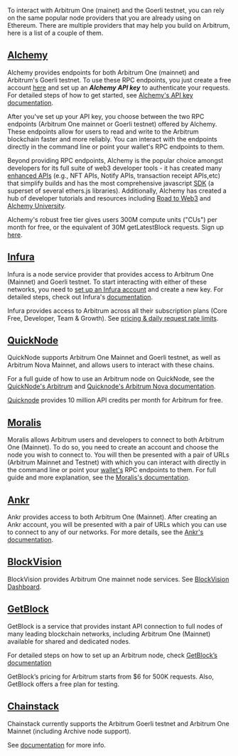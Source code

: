 To interact with Arbitrum One (mainet) and the Goerli testnet, you can rely on the same popular node providers that you are already using on Ethereum. There are multiple providers that may help you build on Arbitrum, here is a list of a couple of them.

## [Alchemy](https://alchemy.com/?a=arbitrum-docs)

Alchemy provides endpoints for both Arbitrum One (mainnet) and Arbitrum's Goerli testnet. To use these RPC endpoints, you just create a free account [here](https://alchemy.com/arbitrum/?a=arbitrum-docs) and set up an **_Alchemy API key_** to authenticate your requests. For detailed steps of how to get started, see [Alchemy's API key documentation](https://docs.alchemy.com/alchemy/introduction/getting-started#1.create-an-alchemy-key).

After you've set up your API key, you choose between the two RPC endpoints (Arbitrum One mainnet or Goerli testnet) offered by Alchemy. These endpoints allow for users to read and write to the Arbitrum blockchain faster and more reliably. You can interact with the endpoints directly in the command line or point your wallet's RPC endpoints to them. 

Beyond providing RPC endpoints, Alchemy is the popular choice amongst developers for its full suite of web3 developer tools - it has created many [enhanced APIs](https://docs.alchemy.com/reference/enhanced-apis-overview) (e.g., NFT APIs, Notify APIs, transaction receipt APIs,etc) that simplify builds and has the most comprehensive javascript [SDK](https://docs.alchemy.com/reference/alchemy-sdk-quickstart) (a superset of several ethers.js libraries). Additionally, Alchemy has created a hub of developer tutorials and resources including [Road to Web3](https://docs.alchemy.com/docs/welcome-to-the-road-to-web3) and [Alchemy University](https://university.alchemy.com/).

Alchemy's robust free tier gives users 300M compute units ("CUs") per month for free, or the equivalent of 30M getLatestBlock requests. Sign up [here](https://alchemy.com/arbitrum). 

## [Infura](https://infura.io/)

Infura is a node service provider that provides access to Arbitrum One (Mainnet) and Goerli testnet. To start interacting with either of these networks, you need to [set up an Infura account](https://infura.io/register) and create a new key. For detailed steps, check out Infura's [documentation](https://docs.infura.io/infura/networks/arbitrum).

Infura provides access to Arbitrum across all their subscription plans (Core Free, Developer, Team & Growth). See [pricing & daily request rate limits](https://infura.io/pricing).

## [QuickNode](https://www.quicknode.com/)

QuickNode supports Arbitrum One Mainnet and Goerli testnet, as well as Arbitrum Nova Mainnet, and allows users to interact with these chains.

For a full guide of how to use an Arbitrum node on QuickNode, see the [QuickNode's Arbitrum](https://www.quicknode.com/docs/arbitrum) and [Quicknode's Arbitrum Nova documentation](https://www.quicknode.com/docs/arbitrum-nova).

[Quicknode](https://www.quicknode.com/accounts/new-signup) provides 10 million API credits per month for Arbitrum for free.

## [Moralis](https://moralis.io/)

Moralis allows Arbitrum users and developers to connect to both Arbitrum One (Mainnet). To do so, you need to create an account and choose the node you wish to connect to. You will then be presented with a pair of URLs (Arbitrum Mainnet and Testnet) with which you can interact with directly in the command line or point your [wallet's](https://portal.arbitrum.one/#wallets) RPC endpoints to them. For full guide and more explanation, see the [Moralis's documentation](https://moralis.io/full-guide-how-to-connect-to-arbitrum-nodes/).

## [Ankr](https://www.ankr.com/)

Ankr provides access to both Arbitrum One (Mainnet). After creating an Ankr account, you will be presented with a pair of URLs which you can use to connect to any of our networks. For more details, see the [Ankr's documentation](https://docs.ankr.com/blockchains/arbitrum/develop-on-arbitrum).

## [BlockVision](https://blockvision.org/)

BlockVision provides Arbitrum One mainnet node services. See [BlockVision Dashboard](https://dashboard.blockvision.org/connect).

## [GetBlock](https://getblock.io/)

GetBlock is a service that provides instant API connection to full nodes of many leading blockchain networks, including Arbitrum One (Mainnet) available for shared and dedicated nodes.

For detailed steps on how to set up an Arbitrum node, check [GetBlock’s documentation](https://getblock.io/docs/)

GetBlock’s pricing for Arbitrum starts from \$6 for 500K requests. Also, GetBlock offers a free plan for testing.

## [Chainstack](https://chainstack.com/)

Chainstack currently supports the Arbitrum Goerli testnet and Arbitrum One Mainnet (including Archive node support).

See [documentation](https://chainstack.com/build-better-with-arbitrum/) for more info.
